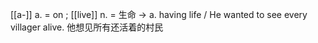 [[a-]] a. =  on ; [[live]] n.  = 生命 ->
a. having life / He wanted to see every villager alive. 他想见所有还活着的村民